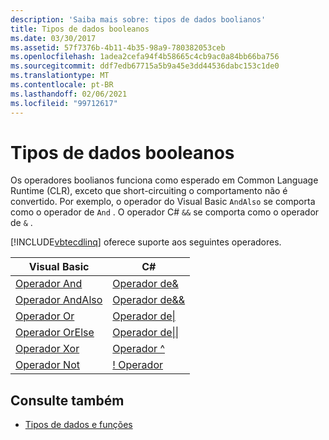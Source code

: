 ```yaml
---
description: 'Saiba mais sobre: tipos de dados boolianos'
title: Tipos de dados booleanos
ms.date: 03/30/2017
ms.assetid: 57f7376b-4b11-4b35-98a9-780382053ceb
ms.openlocfilehash: 1adea2cefa94f4b58665c4cb9ac0a84bb66ba756
ms.sourcegitcommit: ddf7edb67715a5b9a45e3dd44536dabc153c1de0
ms.translationtype: MT
ms.contentlocale: pt-BR
ms.lasthandoff: 02/06/2021
ms.locfileid: "99712617"
---
```

# <a name="boolean-data-types"></a>Tipos de dados booleanos

Os operadores boolianos funciona como esperado em Common Language Runtime (CLR), exceto que short-circuiting o comportamento não é convertido. Por exemplo, o operador do Visual Basic `AndAlso` se comporta como o operador de `And` . O operador C# `&&` se comporta como o operador de `&` .  
  
 [!INCLUDE[vbtecdlinq](../../../../../../includes/vbtecdlinq-md.md)] oferece suporte aos seguintes operadores.  
  
|Visual Basic|C#|  
|------------------|---------|  
|[Operador And](../../../../../visual-basic/language-reference/operators/and-operator.md)|[ Operador de&](../../../../../csharp/language-reference/operators/boolean-logical-operators.md#logical-and-operator-)|  
|[Operador AndAlso](../../../../../visual-basic/language-reference/operators/andalso-operator.md)|[ Operador de&& ](../../../../../csharp/language-reference/operators/boolean-logical-operators.md#conditional-logical-and-operator-)|  
|[Operador Or](../../../../../visual-basic/language-reference/operators/or-operator.md)|[ Operador de&#124;](../../../../../csharp/language-reference/operators/boolean-logical-operators.md#logical-or-operator-)|  
|[Operador OrElse](../../../../../visual-basic/language-reference/operators/orelse-operator.md)|[ Operador de&#124;&#124; ](../../../../../csharp/language-reference/operators/boolean-logical-operators.md#conditional-logical-or-operator-)|  
|[Operador Xor](../../../../../visual-basic/language-reference/operators/xor-operator.md)|[Operador ^](../../../../../csharp/language-reference/operators/boolean-logical-operators.md#logical-exclusive-or-operator-)|  
|[Operador Not](../../../../../visual-basic/language-reference/operators/not-operator.md)|[\! Operador](../../../../../csharp/language-reference/operators/boolean-logical-operators.md#logical-negation-operator-)|  
  
## <a name="see-also"></a>Consulte também

- [Tipos de dados e funções](data-types-and-functions.md)
